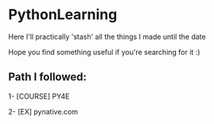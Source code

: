 # PythonLearning
Here I'll practically 'stash' all the things I made until the date

Hope you find something useful if you're searching for it :)

## Path I followed:


1- [COURSE] PY4E


2- [EX] pynative.com
